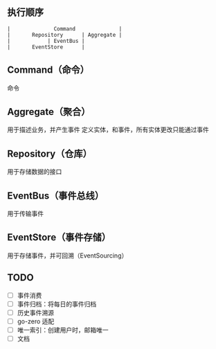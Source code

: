 
## 执行顺序

```
|              Command              |
|       Repository      | Aggregate |
|            | EventBus |
|       EventStore      |
```

## Command（命令）

命令

## Aggregate（聚合）

用于描述业务，并产生事件
定义实体，和事件，所有实体更改只能通过事件

## Repository（仓库）

用于存储数据的接口

## EventBus（事件总线）

用于传输事件

## EventStore（事件存储）

用于存储事件，并可回溯（EventSourcing）

## TODO

- [ ] 事件消费
- [ ] 事件归档：将每日的事件归档
- [ ] 历史事件溯源
- [ ] go-zero 适配
- [ ] 唯一索引：创建用户时，邮箱唯一
- [ ] 文档
